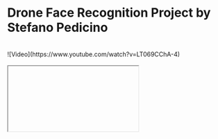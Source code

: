 # Drone Face Recognition Project by Stefano Pedicino




<br>
![Video](https://www.youtube.com/watch?v=LT069CChA-4)
<br/>



<br>
<iframe> width="560" height="315" src="https://www.youtube.com/embed/LT069CChA-4" title="YouTube video player" frameborder="0" allow="accelerometer; autoplay; clipboard-write; encrypted-media; gyroscope; picture-in-picture" allowfullscreen></iframe>
<br/>
